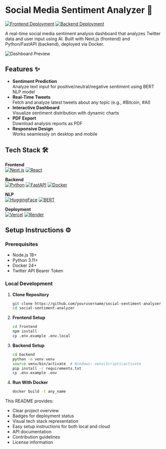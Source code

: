# Social Media Sentiment Analyzer 🚀

[![Frontend Deployment](https://img.shields.io/badge/Vercel-Deployed-success)](https://your-vercel-app.vercel.app)
[![Backend Deployment](https://img.shields.io/badge/Render-Deployed-blue)](https://your-backend.onrender.com)

A real-time social media sentiment analysis dashboard that analyzes Twitter data and user input using AI. Built with Next.js (frontend) and Python/FastAPI (backend), deployed via Docker.

![Dashboard Preview](https://via.placeholder.com/800x400.png?text=Sentiment+Analysis+Dashboard)

## Features ✨

- **Sentiment Prediction**  
  Analyze text input for positive/neutral/negative sentiment using BERT NLP model
- **Real-Time Tweets**  
  Fetch and analyze latest tweets about any topic (e.g., #Bitcoin, #AI)
- **Interactive Dashboard**  
  Visualize sentiment distribution with dynamic charts
- **PDF Export**  
  Download analysis reports as PDF
- **Responsive Design**  
  Works seamlessly on desktop and mobile

## Tech Stack 🛠️

**Frontend**  
[![Next.js](https://img.shields.io/badge/Next.js-14.0-blue?logo=next.js)](https://nextjs.org/)
[![React](https://img.shields.io/badge/React-18.0-%2361DAFB?logo=react)](https://react.dev/)

**Backend**  
[![Python](https://img.shields.io/badge/Python-3.11-blue?logo=python)](https://python.org)
[![FastAPI](https://img.shields.io/badge/FastAPI-0.95-009688?logo=fastapi)](https://fastapi.tiangolo.com/)
[![Docker](https://img.shields.io/badge/Docker-24.0-2496ED?logo=docker)](https://docker.com)

**NLP**  
[![HuggingFace](https://img.shields.io/badge/HuggingFace-Transformers-FFD21F?logo=huggingface)](https://huggingface.co)
[![BERT](https://img.shields.io/badge/BERT-Sentiment%20Analysis-FF6F00)](https://huggingface.co/docs/transformers/model_doc/bert)

**Deployment**  
[![Vercel](https://img.shields.io/badge/Vercel-Deployed-black?logo=vercel)](https://vercel.com)
[![Render](https://img.shields.io/badge/Render-Deployed-46E3B7?logo=render)](https://render.com)

## Setup Instructions ⚙️

### Prerequisites

- Node.js 18+
- Python 3.11+
- Docker 24+
- Twitter API Bearer Token

### Local Development

1. **Clone Repository**

   ```bash
   git clone https://github.com/yourusername/social-sentiment-analyzer.git
   cd social-sentiment-analyzer

   ```

2. **Frontend Setup**

   ```bash
   cd frontend
   npm install
   cp .env.example .env.local

   ```

3. **Backend Setup**

   ```bash
   cd backend
   python -m venv venv
   source venv/bin/activate  # Windows: venv\Scripts\activate
   pip install -r requirements.txt
   cp .env.example .env

   ```

4. **Run With Docker**
   ```bash
   docker build -t any_name
   ```

This README provides:

- Clear project overview
- Badges for deployment status
- Visual tech stack representation
- Easy setup instructions for both local and cloud
- API documentation
- Contribution guidelines
- License information
